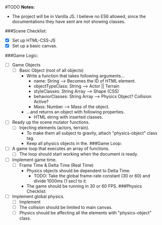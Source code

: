 #TODO
**Notes:** 
- The project will be in Vanilla JS. I believe no ES6 allowed, since the documentations they have sent are not showing classes.

###Scene Checklist:
-[x] Set up HTML-CSS-JS
-[x] Set up a basic canvas.

###Game Logic:
-[ ] Game Objects
    -[ ] Basic Object (root of all objects)
        - Write a function that takes following arguments...  
            - name: String --> Becomes the ID of HTML element.  
            - objectTypeClass: String --> Actor || Terrain
            - styleClasses: String Array --> Shape (CSS)
            - behaviorClasses: String Array --> Physics Object? Collision Active? 
            - Mass: Number --> Mass of the object.
        - ...and returns an object with following properties.
            - HTML string with inserted classes.
-[ ] Ready up the scene mutator functions.
    - [ ] Injecting elements (actors, terrain).
        * To make them all subject to gravity, attach "physics-object" class tag.
        * Keep all physics objects in the.
###Game Loop:
-[ ] A game loop that executes an array of functions.
    - [ ] The loop should start working when the document is ready.  
-[ ] Implement game time.
    - [ ] Frame Time & Delta Time (Real Time)
        - Physics objects should be dependent to Delta Time.  
            - TODO: Take the global frame-rate constant (30 or 60) and divide 1000ms (1 sec) to it.
        - The game should be running in 30 or 60 FPS.
###Physics Checklist:
-[ ] Implement global physics.
    -[ ] Implement 
    -[ ] The collision should be limited to main canvas.
    -[ ] Physics should be affecting all the elements with "physics-object" class.  
